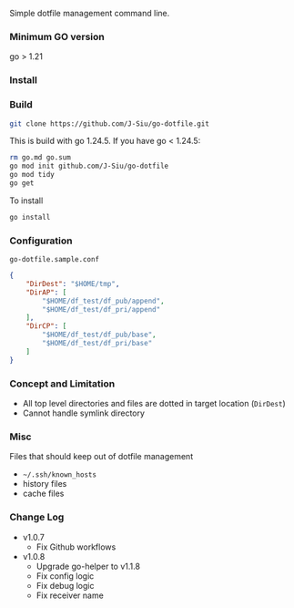 Simple dotfile management command line.

### Minimum GO version

go > 1.21

### Install

### Build

```sh
git clone https://github.com/J-Siu/go-dotfile.git
```

This is build with go 1.24.5. If you have go < 1.24.5:

```sh
rm go.md go.sum
go mod init github.com/J-Siu/go-dotfile
go mod tidy
go get
```

To install

```sh
go install
```

### Configuration

`go-dotfile.sample.conf`

```json
{
	"DirDest": "$HOME/tmp",
	"DirAP": [
		"$HOME/df_test/df_pub/append",
		"$HOME/df_test/df_pri/append"
	],
	"DirCP": [
		"$HOME/df_test/df_pub/base",
		"$HOME/df_test/df_pri/base"
	]
}
```

### Concept and Limitation

- All top level directories and files are dotted in target location (`DirDest`)
- Cannot handle symlink directory

### Misc

Files that should keep out of dotfile management
- `~/.ssh/known_hosts`
- history files
- cache files

### Change Log

- v1.0.7
  - Fix Github workflows
- v1.0.8
  - Upgrade go-helper to v1.1.8
  - Fix config logic
  - Fix debug logic
  - Fix receiver name